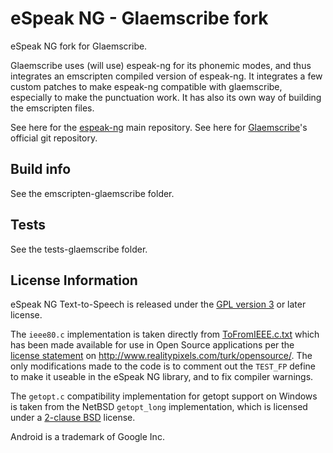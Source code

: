# eSpeak NG - Glaemscribe fork

eSpeak NG fork for Glaemscribe.

Glaemscribe uses (will use) espeak-ng for its phonemic modes, and thus integrates an emscripten compiled version of espeak-ng. It integrates a few custom patches to make espeak-ng compatible with glaemscribe, especially to make the punctuation work. It has also its own way of building the emscripten files.

See here for the [espeak-ng](https://github.com/espeak-ng/espeak-ng) main repository.
See here for [Glaemscribe](https://github.com/BenTalagan/glaemscribe)'s official git repository.

## Build info

See the emscripten-glaemscribe folder.

## Tests

See the tests-glaemscribe folder.

## License Information

eSpeak NG Text-to-Speech is released under the [GPL version 3](COPYING) or
later license.

The `ieee80.c` implementation is taken directly from
[ToFromIEEE.c.txt](http://www.realitypixels.com/turk/opensource/ToFromIEEE.c.txt)
which has been made available for use in Open Source applications per the
[license statement](COPYING.IEEE) on http://www.realitypixels.com/turk/opensource/.
The only modifications made to the code is to comment out the `TEST_FP` define
to make it useable in the eSpeak NG library, and to fix compiler warnings.

The `getopt.c` compatibility implementation for getopt support on Windows is
taken from the NetBSD `getopt_long` implementation, which is licensed under a
[2-clause BSD](COPYING.BSD2) license.

Android is a trademark of Google Inc.
